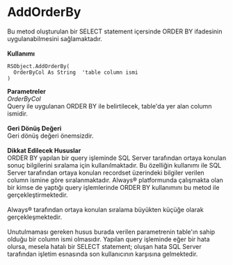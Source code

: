 # AddOrderBy

Bu metod oluşturulan bir SELECT statement içersinde ORDER BY ifadesinin uygulanabilmesini sağlamaktadır.\
\
**Kullanımı**

```
RSObject.AddOrderBy(
  OrderByCol As String  'table column ismi
)
```

**Parametreler**\
_OrderByCol_\
Query ile uygulanan ORDER BY ile belirtilecek, table'da yer alan column ismidir.\
\
**Geri Dönüş Değeri**\
Geri dönüş değeri önemsizdir.\
\
**Dikkat Edilecek Hususlar**\
ORDER BY yapılan bir query işleminde SQL Server tarafından ortaya konulan sonuç bilgilerini sıralama için kullanılmaktadır. Bu özelliğin kullanımı ile SQL Server tarafından ortaya konulan recordset üzerindeki bilgiler verilen column ismine göre sıralanmaktadır. Always® platformunda çalışmakta olan bir kimse de yaptığı query işlemlerinde ORDER BY kullanımını bu metod ile gerçekleştirmektedir.\
\
Always® tarafından ortaya konulan sıralama büyükten küçüğe olarak gerçekleşmektedir.\
\
Unutulmaması gereken husus burada verilen parametrenin table'ın sahip olduğu bir column ismi olmasıdır. Yapılan query işleminde eğer bir hata olursa, mesela hatalı bir SELECT statement; oluşan hata SQL Server tarafından işletim esnasında son kullanıcının karşısına gelmektedir.
